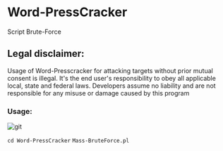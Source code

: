 # Word-PressCracker
Script Brute-Force



## Legal disclaimer:
Usage of Word-Presscracker for attacking targets without prior mutual consent is illegal. It's the end user's responsibility to obey all applicable local, state and federal laws. Developers assume no liability and are not responsible for any misuse or damage caused by this program

### Usage:

![git](https://user-images.githubusercontent.com/96127116/217363964-2ec636e0-44d6-44ca-829b-86641f208369.png)


 `cd Word-PressCracker`
 `Mass-BruteForce.pl`
